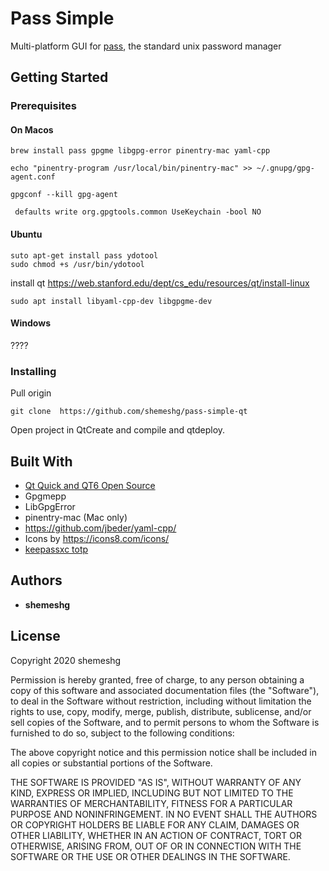 # Pass Simple

Multi-platform GUI for [pass](https://www.passwordstore.org/), the standard unix password manager



## Getting Started

### Prerequisites

#### On Macos
```
brew install pass gpgme libgpg-error pinentry-mac yaml-cpp

echo "pinentry-program /usr/local/bin/pinentry-mac" >> ~/.gnupg/gpg-agent.conf

gpgconf --kill gpg-agent

 defaults write org.gpgtools.common UseKeychain -bool NO
```

#### Ubuntu 
```
suto apt-get install pass ydotool
sudo chmod +s /usr/bin/ydotool
```

install qt https://web.stanford.edu/dept/cs_edu/resources/qt/install-linux

```
sudo apt install libyaml-cpp-dev libgpgme-dev
```



#### Windows 
????


### Installing


Pull origin

```
git clone  https://github.com/shemeshg/pass-simple-qt
```


Open project in QtCreate and compile and qtdeploy.


## Built With

- [Qt Quick and QT6 Open Source ](https://www.qt.io/)
- Gpgmepp
- LibGpgError
- pinentry-mac (Mac only)
- https://github.com/jbeder/yaml-cpp/
- Icons by https://icons8.com/icons/ 
- [keepassxc totp](https://github.com/keepassxreboot/keepassxc/tree/develop/src/totp)





## Authors

- **shemeshg**

## License

Copyright 2020 shemeshg

Permission is hereby granted, free of charge, to any person obtaining a copy of this software and associated documentation files (the "Software"), to deal in the Software without restriction, including without limitation the rights to use, copy, modify, merge, publish, distribute, sublicense, and/or sell copies of the Software, and to permit persons to whom the Software is furnished to do so, subject to the following conditions:

The above copyright notice and this permission notice shall be included in all copies or substantial portions of the Software.

THE SOFTWARE IS PROVIDED "AS IS", WITHOUT WARRANTY OF ANY KIND, EXPRESS OR IMPLIED, INCLUDING BUT NOT LIMITED TO THE WARRANTIES OF MERCHANTABILITY, FITNESS FOR A PARTICULAR PURPOSE AND NONINFRINGEMENT. IN NO EVENT SHALL THE AUTHORS OR COPYRIGHT HOLDERS BE LIABLE FOR ANY CLAIM, DAMAGES OR OTHER LIABILITY, WHETHER IN AN ACTION OF CONTRACT, TORT OR OTHERWISE, ARISING FROM, OUT OF OR IN CONNECTION WITH THE SOFTWARE OR THE USE OR OTHER DEALINGS IN THE SOFTWARE.

